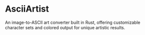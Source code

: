 # AsciiArtist
An image-to-ASCII art converter built in Rust, offering customizable character sets and colored output for unique artistic results.

